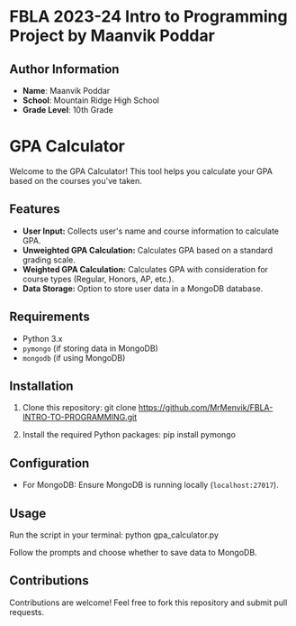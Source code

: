 # FBLA 2023-24 Intro to Programming Project by Maanvik Poddar

## Author Information

- **Name**: Maanvik Poddar
- **School**: Mountain Ridge High School
- **Grade Level**: 10th Grade

# GPA Calculator

Welcome to the GPA Calculator! This tool helps you calculate your GPA based on the courses you've taken.

## Features

- **User Input:** Collects user's name and course information to calculate GPA.
- **Unweighted GPA Calculation:** Calculates GPA based on a standard grading scale.
- **Weighted GPA Calculation:** Calculates GPA with consideration for course types (Regular, Honors, AP, etc.).
- **Data Storage:** Option to store user data in a MongoDB database.

## Requirements

- Python 3.x
- `pymongo` (if storing data in MongoDB)
- `mongodb` (if using MongoDB)

## Installation

1. Clone this repository: git clone https://github.com/MrMenvik/FBLA-INTRO-TO-PROGRAMMING.git

2. Install the required Python packages:
pip install pymongo

## Configuration

- For MongoDB: Ensure MongoDB is running locally (`localhost:27017`).

## Usage

Run the script in your terminal:
python gpa_calculator.py

Follow the prompts and choose whether to save data to MongoDB.

## Contributions

Contributions are welcome! Feel free to fork this repository and submit pull requests.
